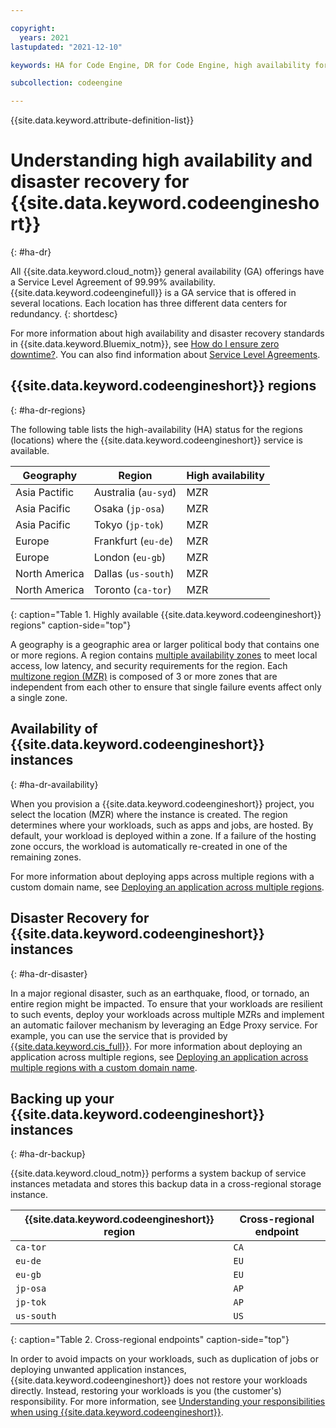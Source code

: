 ```yaml
---

copyright:
  years: 2021
lastupdated: "2021-12-10"

keywords: HA for Code Engine, DR for Code Engine, high availability for Code Engine, disaster recovery for Code Engine, failover for Code Engine, backing up code engine, availability of code engine, code engine regions, backing up your Code Engine instance

subcollection: codeengine

---
```


{{site.data.keyword.attribute-definition-list}}

# Understanding high availability and disaster recovery for {{site.data.keyword.codeengineshort}}
{: #ha-dr}

All {{site.data.keyword.cloud_notm}} general availability (GA) offerings have a Service Level Agreement of 99.99% availability. {{site.data.keyword.codeenginefull}} is a GA service that is offered in several locations. Each location has three different data centers for redundancy.
{: shortdesc}

For more information about high availability and disaster recovery standards in {{site.data.keyword.Bluemix_notm}}, see [How do I ensure zero downtime?](/docs/overview?topic=overview-zero-downtime#zero-downtime). You can also find information about [Service Level Agreements](/docs/overview?topic=overview-slas).  

## {{site.data.keyword.codeengineshort}} regions
{: #ha-dr-regions}

The following table lists the high-availability (HA) status for the regions (locations) where the {{site.data.keyword.codeengineshort}} service is available.

| Geography | Region | High availability |
|-------|-------|-------|
| Asia Pactific | Australia (`au-syd`) | MZR |
| Asia Pacific | Osaka (`jp-osa`) | MZR |
| Asia Pacific | Tokyo (`jp-tok`) | MZR |
| Europe | Frankfurt (`eu-de`) | MZR | 
| Europe | London (`eu-gb`) | MZR | 
| North America | Dallas (`us-south`) | MZR |
| North America | Toronto (`ca-tor`) | MZR |
{: caption="Table 1. Highly available {{site.data.keyword.codeengineshort}} regions" caption-side="top"}

A geography is a geographic area or larger political body that contains one or more regions. A region contains [multiple availability zones](https://www.ibm.com/cloud/data-centers/) to meet local access, low latency, and security requirements for the region. Each [multizone region (MZR)](/docs/overview?topic=overview-locations#mzr-table) is composed of 3 or more zones that are independent from each other to ensure that single failure events affect only a single zone.


## Availability of {{site.data.keyword.codeengineshort}} instances
{: #ha-dr-availability}

When you provision a {{site.data.keyword.codeengineshort}} project, you select the location (MZR) where the instance is created. The region determines where your workloads, such as apps and jobs, are hosted. By default, your workload is deployed within a zone. If a failure of the hosting zone occurs, the workload is automatically re-created in one of the remaining zones. 

For more information about deploying apps across multiple regions with a custom domain name, see [Deploying an application across multiple regions](/docs/codeengine?topic=codeengine-deploy-multiple-regions).


## Disaster Recovery for {{site.data.keyword.codeengineshort}} instances
{: #ha-dr-disaster}

In a major regional disaster, such as an earthquake, flood, or tornado, an entire region might be impacted. To ensure that your workloads are resilient to such events, deploy your workloads across multiple MZRs and implement an automatic failover mechanism by leveraging an Edge Proxy service. For example, you can use the service that is provided by [{{site.data.keyword.cis_full}}](/docs/cis?topic=cis-getting-started). For more information about deploying an application across multiple regions, see [Deploying an application across multiple regions with a custom domain name](/docs/codeengine?topic=codeengine-deploy-multiple-regions).

## Backing up your {{site.data.keyword.codeengineshort}} instances
{: #ha-dr-backup}

{{site.data.keyword.cloud_notm}} performs a system backup of service instances metadata and stores this backup data in a cross-regional storage instance.

| {{site.data.keyword.codeengineshort}} region  | Cross-regional endpoint |
|-------|-------|
| `ca-tor` | `CA` |
| `eu-de` | `EU` |
| `eu-gb` | `EU` |
| `jp-osa` | `AP` |
| `jp-tok` | `AP` |
| `us-south` | `US` |
{: caption="Table 2. Cross-regional endpoints" caption-side="top"}

In order to avoid impacts on your workloads, such as duplication of jobs or deploying unwanted application instances, {{site.data.keyword.codeengineshort}} does not restore your workloads directly. Instead, restoring your workloads is you (the customer's) responsibility. For more information, see [Understanding your responsibilities when using {{site.data.keyword.codeengineshort}}](/docs/codeengine?topic=codeengine-responsibilities-ce).


